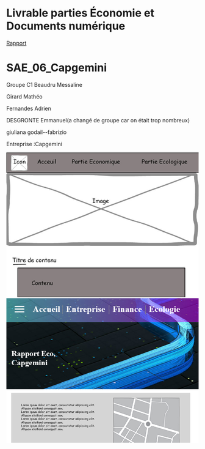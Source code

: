 # Livrable parties Économie et Documents numérique
[Rapport](doc/Fernandes_SAES106_C1_Capgemini.pdf)

# SAE_06_Capgemini
Groupe C1
Beaudru Messaline

Girard Mathéo

Fernandes Adrien

DESGRONTE Emmanuel(a changé de groupe car on était trop nombreux)

giuliana godail--fabrizio

Entreprise :Capgemini

![écran de zoning](doc/Ecran_zoning.jpg)
![écran de prototype](doc/Ecran_prototype.jpg)
